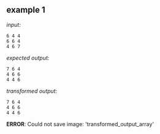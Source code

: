 
## example 1
*input:*
```
6 4 4
6 6 4
4 6 7
```
*expected output:*
```
7 6 4
4 6 6
4 4 6
```
*transformed output:*
```
7 6 4
4 6 6
4 4 6
```
**ERROR**: Could not save image: 'transformed_output_array'
